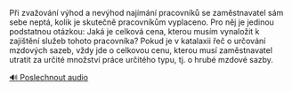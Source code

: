 
Při zvažování výhod a nevýhod najímání pracovníků se zaměstnavatel sám sebe neptá, kolik je skutečně pracovníkům vyplaceno. Pro něj je jedinou podstatnou otázkou: Jaká je celková cena, kterou musím vynaložit k zajištění služeb tohoto pracovníka? Pokud je v katalaxii řeč o určování mzdových sazeb, vždy jde o celkovou cenu, kterou musí zaměstnavatel utratit za určité množství práce určitého typu, tj. o hrubé mzdové sazby.

[🔊 Poslechnout audio](/data/7-paragraphs/audio/chapter_108/para_006-Pi-zvaovn-vhod-a-nevhod-najmn-pracovnk.mp3)
